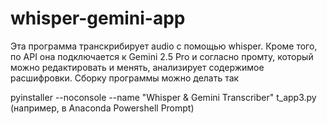 # whisper-gemini-app
Эта программа транскрибирует audio с помощью whisper. Кроме того, по API она подключается к Gemini 2.5 Pro и согласно промту, который можно редактировать и менять, анализирует содержимое расшифровки.
Сборку программы можно делать так 

pyinstaller --noconsole --name "Whisper & Gemini Transcriber" t_app3.py (например, в Anaconda Powershell Prompt)
